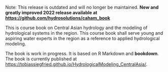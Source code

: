 Note: This release is outdated and will no longer be maintained. **New and greatly improved 2022 release available at https://github.com/hydrosolutions/caham_book** 

This is course book on Central Asian hydrology and the modeling of hydrological systems in the region. This course book shall serve young and aspiring water experts in the region as a reference to applied hydrological modeling.

The book is work in progress. It is based on R Markdown and **bookdown**. The book is currently published at <https://tobiassiegfried.github.io/HydrologicalModeling_CentralAsia/>.
